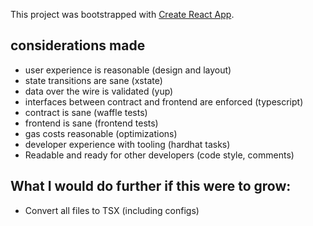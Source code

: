 This project was bootstrapped with [Create React App](https://github.com/facebook/create-react-app).

## considerations made
- user experience is reasonable (design and layout)
- state transitions are sane (xstate)
- data over the wire is validated (yup)
- interfaces between contract and frontend are enforced (typescript)
- contract is sane (waffle tests)
- frontend is sane (frontend tests)
- gas costs reasonable (optimizations)
- developer experience with tooling (hardhat tasks)
- Readable and ready for other developers (code style, comments)

## What I would do further if this were to grow:

- Convert all files to TSX (including configs)
